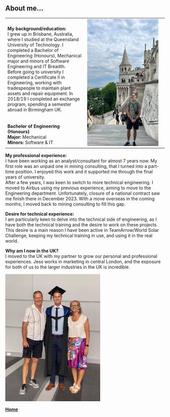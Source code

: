 ## About me...

<table>
	<tr>
		<td style="width:50%">
			<strong>My background/education:</strong> <br>
			I grew up in Brisbane, Australia, where I studied at the Queensland University of Technology. 
			I completed a Bachelor of Engineering (Honours), Mechanical major and minors of Software Engineering and IT Breadth. <br>
			Before going to university I completed a Certificate II in Engineering, working with tradespeople to maintain plant assets and repair equipment. 
			In 2018/19 I completed an exchange program, spending a semester abroad in Birmingham UK. <br> 
		</td>
		<td style="width:50%" rowspan="2">
			<a href="./../../imgs/full/personal-pic.jpeg">
			<img src="./../../imgs/medium/personal-pic.jpeg" alt="picture of me" height="400">
			</a>
		</td>
	</tr>
	<tr>
		<td>
			<strong>Bachelor of Engineering (Honours)</strong> <br>
			<strong>Major: </strong>Mechanical <br>
			<strong>Minors: </strong>Software & IT </td> 
	</tr>
</table>


<!--
| Bachelor of Engineering (Honours) |
|:---|
| **Major:** Mechanical |
| **Minors:** Software & IT |
-->

**My professional experience:**<br>
I have been working as an analyst/consultant for almost 7 years now. 
My first role was an unpaid one in mining consulting, that I turned into a part-time position. I enjoyed this work and it supported me through the final years of university. <br>
After a few years, I was keen to switch to more technical engineering. I moved to Airbus using my previous experience, aiming to move to the Engineering department. 
Unfortunately, closure of a national contract saw me finish there in December 2023. With a move overseas in the coming months, I moved back to mining consulting to fill this gap. 
<br>

**Desire for technical experience:**<br>
I am particularly keen to delve into the technical side of engineering, as I have both the technical training and the desire to work on these projects. 
This desire is a main reason I have been active in TeamArrow/World Solar Challenge, keeping my technical training in use, and using it in the real world. 
<br>

**Why am I now in the UK?**<br>
I moved to the UK with my partner to grow our personal and professional experiences. 
Jess works in marketing in central London, and the exposure for both of us to the larger industries in the UK is incredible. 
<br>

<div class="center">
<a href="./../../imgs/full/grad-with-parents.jpeg">
<img src="./../../imgs/medium/grad-with-parents.jpeg" alt="picture of me" height="400" class="center">
</a> </div>


**[Home](./..)**


<link href="style.css" type="text/css" rel="stylesheet">
<style>td, th { border: none!important;} </style>
